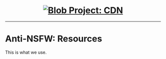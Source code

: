 <h1 align="center">
    <a href="https://antinsfw.blob-project.com"><img src="https://files.blob-project.com/cluster/maxima/antinsfw-highlight/policy.webp" alt="Blob Project: CDN"></a>
</h1>

---

# Anti-NSFW: Resources
This is what we use.

